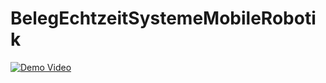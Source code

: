 # BelegEchtzeitSystemeMobileRobotik


[![Demo Video](https://img.youtube.com/vi/pQ8vh0Bdb9k/0.jpg)](https://www.youtube.com/watch?v=pQ8vh0Bdb9k)

